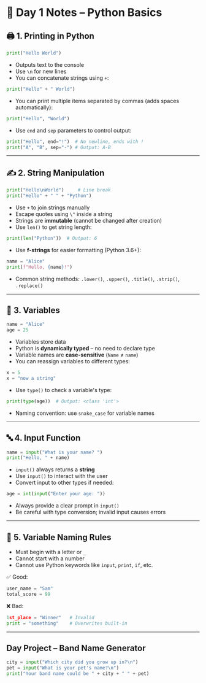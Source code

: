 # 📝 Day 1 Notes – Python Basics

## 🖨️ 1. Printing in Python

```python
print("Hello World") 
```
- Outputs text to the console
- Use `\n` for new lines
- You can concatenate strings using `+`:

```python
print("Hello" + " World")
```
- You can print multiple items separated by commas (adds spaces automatically):

```python
print("Hello", "World")
```
- Use `end` and `sep` parameters to control output:

```python
print("Hello", end="!")  # No newline, ends with !
print("A", "B", sep="-") # Output: A-B
```

---

## ✍️ 2. String Manipulation

```python
print("Hello\nWorld")     # Line break
print("Hello" + " " + "Python")
```
- Use `+` to join strings manually
- Escape quotes using `\"` inside a string
- Strings are **immutable** (cannot be changed after creation)
- Use `len()` to get string length:

```python
print(len("Python"))  # Output: 6
```
- Use **f-strings** for easier formatting (Python 3.6+):

```python
name = "Alice"
print(f"Hello, {name}!")
```
- Common string methods: `.lower()`, `.upper()`, `.title()`, `.strip()`, `.replace()`

---

## 🐍 3. Variables

```python
name = "Alice"
age = 25
```
- Variables store data
- Python is **dynamically typed** – no need to declare type
- Variable names are **case-sensitive** (`Name` ≠ `name`)
- You can reassign variables to different types:

```python
x = 5
x = "now a string"
```
- Use `type()` to check a variable's type:

```python
print(type(age))  # Output: <class 'int'>
```
- Naming convention: use `snake_case` for variable names

---

## 🔤 4. Input Function

```python
name = input("What is your name? ")
print("Hello, " + name)
```
- `input()` always returns a **string**
- Use `input()` to interact with the user
- Convert input to other types if needed:

```python
age = int(input("Enter your age: "))
```
- Always provide a clear prompt in `input()`
- Be careful with type conversion; invalid input causes errors

---

## 🧠 5. Variable Naming Rules

- Must begin with a letter or `_`
- Cannot start with a number
- Cannot use Python keywords like `input`, `print`, `if`, etc.

✅ Good:
```python
user_name = "Sam"
total_score = 99
```

❌ Bad:
```python
1st_place = "Winner"   # Invalid
print = "something"    # Overwrites built-in
```


---

##  Day Project – Band Name Generator

```python
city = input("Which city did you grow up in?\n")
pet = input("What is your pet's name?\n")
print("Your band name could be " + city + " " + pet)
```